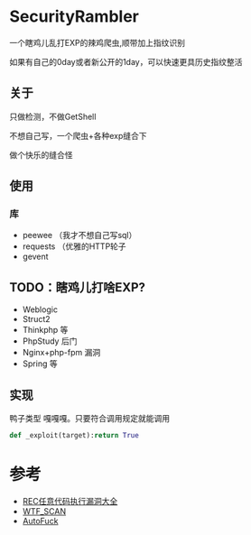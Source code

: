 # SecurityRambler
一个瞎鸡儿乱打EXP的辣鸡爬虫,顺带加上指纹识别

如果有自己的0day或者新公开的1day，可以快速更具历史指纹整活


## 关于

只做检测，不做GetShell

不想自己写，一个爬虫+各种exp缝合下

做个快乐的缝合怪

## 使用

### 库

  - peewee （我才不想自己写sql）
  - requests （优雅的HTTP轮子
  - gevent

## TODO：瞎鸡儿打啥EXP?

  - Weblogic 
  - Struct2 
  - Thinkphp 等
  - PhpStudy 后门
  - Nginx+php-fpm 漏洞
  - Spring 等
  
## 实现
鸭子类型 嘎嘎嘎。只要符合调用规定就能调用
```python
def _exploit(target):return True 
```

# 参考

  - [REC任意代码执行漏洞大全](Other/RCE漏洞执行大全.pdf)
  - [WTF_SCAN](https://github.com/dyboy2017/WTF_Scan)
  - [AutoFuck](https://github.com/harry1080/AutoFuck)
